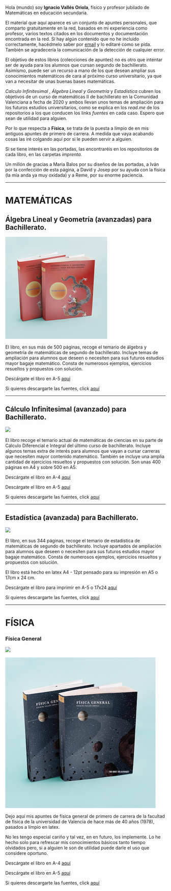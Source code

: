 

Hola (mundo) soy **Ignacio Vallés Oriola**, físico y profesor jubilado de Matemáticas en educación secundaria.

El material que aquí aparece es un conjunto de apuntes personales, que comparto gratuitamente en la red, basados en mi experiencia como profesor, varios textos citados en los documentos y documentación encontrada en la red. Si hay algún contenido que no he incluido correctamente, hacédmelo saber por [email](mailto:ignaciovallesoriola@gmail.com) y lo editaré como se pida.  También se agradecería la comunicación de la detección de cualquier error.

El objetivo de estos libros (colecciones de apuntes) no es otro que intentar ser de ayuda para los alumnos que cursan segundo de bachillerato. Asimismo, puede ser un recurso a mano de los que desean ampliar sus conocimientos matemáticos de cara al próximo curso universitario, ya que van a necesitar de unas buenas bases matemáticas.

*Calculo Infinitesimal*  , *Álgebra Lineal y Geometría*  y *Estadística* cubren los objetivos de un curso de matemáticas II de bachillerato en la Comunidad Valenciana a fecha de 2020 y ambos llevan unos temas de ampliación para los futuros estudios universitarios, como se explica en los *read.me* de los repositorios a los que conducen los links *fuentes* en cada caso. Espero que sean de utilidad para alguien.

Por lo que respecta a **Física**, se trata de la puesta a límpio de en mis antiguos apuntes de primero de carrera. A medida que vaya acabando cosas las iré colgando aquí por si le pueden servir a alguien.

Si se tiene interés en las portadas, las encontraréis en los repositorios de cada libro, en las carpetas *imprenta*.

Un millón de gracias a Maria Balos por su diseños de las portadas, a Iván por la confección de esta página, a David y Josep por su ayuda con la física (la mía anda ya muy oxidada) y a Reme, por su enorme paciencia.

___________

# MATEMÁTICAS

## Álgebra Lineal y Geometría (avanzadas) para Bachillerato.

![](https://github.com/igvaori/algebra-geometria/blob/master/IMPRENTA/muestra.jpg?raw=true)

El libro, en sus más de 500 páginas, recoge el temario de álgebra y geometría de matemáticas de segundo de bachillerato. Incluye temas de ampliación para alumnos que deseen o necesiten para sus futuros estudios mayor bagaje matemático. Consta de numerosos ejemplos, ejercicios resueltos y propuestos con solución.

Descárgate el libro en A-5 [aquí](https://github.com/igvaori/algebra-geometria/raw/master/ALGEBRA-LINEAL-Y-GEOMETRIA-A5.pdf?raw=true)

Si quieres descargarte las fuentes, click [aquí](https://github.com/igvaori/algebra-geometria)

__________


## Cálculo Infinitesimal (avanzado) para Bachillerato.

![](https://github.com/igvaori/calculo-infinitesimal/blob/master/IMPRENTA/muestra.jpg?raw=true)

El libro recoge el temario actual de matemáticas de ciencias en su parte de Cálculo Diferencial e Integral del último curso de bachillerato. Incluye algunos temas extra de interés para alumnos que vayan a cursar carreras que necesiten mayor contenido matemático. También se incluye una amplia cantidad de ejercicios resueltos y propuestos con solución. Son unas 400 páginas en A4 y sobre 500 en A5.

Descárgate el libro en A-4 [aquí](https://github.com/igvaori/calculo-infinitesimal/raw/master/CalculoInfinitesinalNacho.pdf?raw=true)

Descárgate el libro en A-5 [aquí](https://github.com/igvaori/calculo-infinitesimal/raw/master/CalculoInfinitesinalNacho-A5.pdf?raw=true)

Si quieres descargarte las fuentes, click [aquí](https://github.com/igvaori/calculo-infinitesimal)

____________

## Estadística (avanzada) para Bachillerato.

![](https://github.com/igvaori/Estadistica/blob/main/IMPRENTA/muestraF.jpg?raw=true)


El libro, en sus  344 páginas, recoge el temario de estadística de matemáticas de segundo de bachillerato. Incluye apartados de ampliación para alumnos que deseen o necesiten para sus futuros estudios mayor bagaje matemático. Consta de numerosos ejemplos, ejercicios resueltos y propuestos con solución.

El libro está hecho en latex A4 - 12pt pensado para su impresión en A5 o 17cm x 24 cm.

Descárgate el libro para imprimir en A-5 o 17x24 [aquí](https://github.com/igvaori/Estadistica/blob/main/PROBABILIDADyESTADISTICA-A4-comprimido.pdf)

Si quieres descargarte las fuentes, click [aquí](https://github.com/igvaori/Estadistica)

__________


# FÍSICA

### Física General 


![](https://github.com/igvaori/Fisica-General/blob/master/IMPRENTA/portadafisicageneral.png?raw=true)


![](https://github.com/igvaori/Fisica-General/blob/Default/imagenes/IMPRENTA/portadafisicageneral.png?raw=true)


Dejo aquí mis apuntes de física general de primero de carrera de la facultad de física de la universidad de Valencia de hace más de 40 años (1978), pasados a límpio en latex.

No les tengo especial cariño y tal vez, en en futuro, los implemente. Lo he hecho solo para refrescar mis conocimientos básicos tanto tiempo olvidados pero, si a alguien le son de utilidad puede darle el uso que considere oportuno.

Descárgate el libro en A-4 [aquí](https://github.com/igvaori/Fisica-General/raw/Default/FISICA-GENERAL-A4_compressed.pdf?raw=true)
                                  
                               
Descárgate el libro en A-5 [aquí](https://github.com/igvaori/Fisica-General/raw/Default/FISICA-GENERAL-A5_compressed.pdf?raw=true)

Si quieres descargarte las fuentes, click [aquí](https://github.com/igvaori/Fisica-General)




